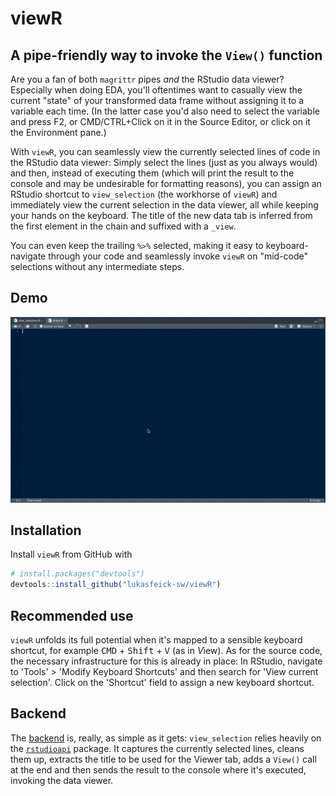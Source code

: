 # viewR

## A pipe-friendly way to invoke the `View()` function

Are you a fan of both `magrittr` pipes *and* the RStudio data viewer? Especially when doing EDA, you'll oftentimes want to casually view the current "state" of your transformed data frame without assigning it to a variable each time. (In the latter case you'd also need to select the variable and press F2, or CMD/CTRL+Click on it in the Source Editor, or click on it the Environment pane.)

With `viewR`, you can seamlessly view the currently selected lines of code in the RStudio data viewer: Simply select the lines (just as you always would) and then, instead of executing them (which will print the result to the console and may be undesirable for formatting reasons), you can assign an RStudio shortcut to `view_selection` (the workhorse of `viewR`) and immediately view the current selection in the data viewer, all while keeping your hands on the keyboard. The title of the new data tab is inferred from the first element in the chain and suffixed with a `_view`.

You can even keep the trailing `%>%` selected, making it easy to keyboard-navigate through your code and seamlessly invoke `viewR` on "mid-code" selections without any intermediate steps.

## Demo

![](viewr_demo.gif)

## Installation

Install `viewR` from GitHub with

```r
# install.packages("devtools")
devtools::install_github("lukasfeick-sw/viewR")
```

## Recommended use

`viewR` unfolds its full potential when it's mapped to a sensible keyboard shortcut, for example <kbd>CMD</kbd> + <kbd>Shift</kbd> + <kbd>V</kbd> (as in *V*iew). As for the source code, the necessary infrastructure for this is already in place: In RStudio, navigate to 'Tools' > 'Modify Keyboard Shortcuts' and then search for 'View current selection'. Click on the 'Shortcut' field to assign a new keyboard shortcut.

## Backend

The [backend](https://github.com/lukasfeick-sw/viewR/blob/master/R/view_selection.R) is, really, as simple as it gets: `view_selection` relies heavily on the [`rstudioapi`](https://github.com/rstudio/rstudioapi) package. It captures the currently selected lines, cleans them up, extracts the title to be used for the Viewer tab, adds a `View()` call at the end and then sends the result to the console where it's executed, invoking the data viewer.

